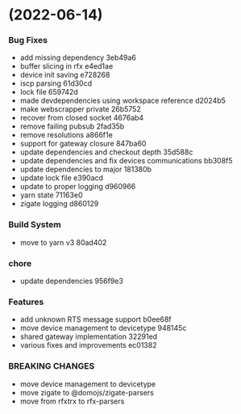 #  (2022-06-14)


### Bug Fixes

* add missing dependency 3eb49a6
* buffer slicing in rfx e4ed1ae
* device init saving e728268
* iscp parsing 61d30cd
* lock file 659742d
* made devdependencies using workspace reference d2024b5
* make webscrapper private 26b5752
* recover from closed socket 4676ab4
* remove failing pubsub 2fad35b
* remove resolutions a866f1e
* support for gateway closure 847ba60
* update dependencies and checkout depth 35d588c
* update dependencies and fix devices communications bb308f5
* update dependencies to major 181380b
* update lock file e390acd
* update to proper logging d960966
* yarn state 71163e0
* zigate logging d860129


### Build System

* move to yarn v3 80ad402


### chore

* update dependencies 956f9e3


### Features

* add unknown RTS message support b0ee68f
* move device management to devicetype 948145c
* shared gateway implementation 32291ed
* various fixes and improvements ec01382


### BREAKING CHANGES

* move device management to devicetype
* move zigate to @domojs/zigate-parsers
* move from rfxtrx to rfx-parsers



